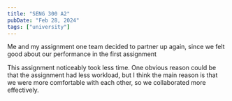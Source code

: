 ```yaml
---
title: "SENG 300 A2"
pubDate: "Feb 28, 2024"
tags: ["university"]
---
```


Me and my assignment one team decided to partner up again, since we felt good about our performance in the first assignment

This assignment noticeably took less time. One obvious reason could be that the assignment had less workload, but I think the main reason is that we were more comfortable with each other, so we collaborated more effectively.